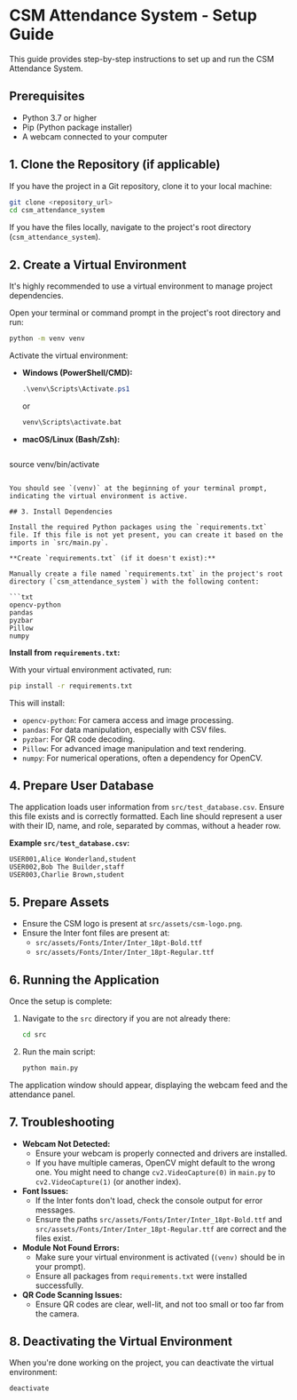 # CSM Attendance System - Setup Guide

This guide provides step-by-step instructions to set up and run the CSM Attendance System.

## Prerequisites

- Python 3.7 or higher
- Pip (Python package installer)
- A webcam connected to your computer

## 1. Clone the Repository (if applicable)

If you have the project in a Git repository, clone it to your local machine:

```bash
git clone <repository_url>
cd csm_attendance_system
```

If you have the files locally, navigate to the project's root directory (`csm_attendance_system`).

## 2. Create a Virtual Environment

It's highly recommended to use a virtual environment to manage project dependencies.

Open your terminal or command prompt in the project's root directory and run:

```bash
python -m venv venv
```

Activate the virtual environment:

- **Windows (PowerShell/CMD):**
  ```powershell
  .\venv\Scripts\Activate.ps1 
  ```
  or
  ```cmd
  venv\Scripts\activate.bat
  ```

- **macOS/Linux (Bash/Zsh):**
  ```bash
source venv/bin/activate
  ```

You should see `(venv)` at the beginning of your terminal prompt, indicating the virtual environment is active.

## 3. Install Dependencies

Install the required Python packages using the `requirements.txt` file. If this file is not yet present, you can create it based on the imports in `src/main.py`.

**Create `requirements.txt` (if it doesn't exist):**

Manually create a file named `requirements.txt` in the project's root directory (`csm_attendance_system`) with the following content:

```txt
opencv-python
pandas
pyzbar
Pillow
numpy
```

**Install from `requirements.txt`:**

With your virtual environment activated, run:

```bash
pip install -r requirements.txt
```

This will install:
- `opencv-python`: For camera access and image processing.
- `pandas`: For data manipulation, especially with CSV files.
- `pyzbar`: For QR code decoding.
- `Pillow`: For advanced image manipulation and text rendering.
- `numpy`: For numerical operations, often a dependency for OpenCV.

## 4. Prepare User Database

The application loads user information from `src/test_database.csv`. Ensure this file exists and is correctly formatted. Each line should represent a user with their ID, name, and role, separated by commas, without a header row.

**Example `src/test_database.csv`:**

```csv
USER001,Alice Wonderland,student
USER002,Bob The Builder,staff
USER003,Charlie Brown,student
```

## 5. Prepare Assets

- Ensure the CSM logo is present at `src/assets/csm-logo.png`.
- Ensure the Inter font files are present at:
  - `src/assets/Fonts/Inter/Inter_18pt-Bold.ttf`
  - `src/assets/Fonts/Inter/Inter_18pt-Regular.ttf`

## 6. Running the Application

Once the setup is complete:

1. Navigate to the `src` directory if you are not already there:
   ```bash
   cd src
   ```
2. Run the main script:
   ```bash
   python main.py
   ```

The application window should appear, displaying the webcam feed and the attendance panel.

## 7. Troubleshooting

- **Webcam Not Detected:** 
    - Ensure your webcam is properly connected and drivers are installed.
    - If you have multiple cameras, OpenCV might default to the wrong one. You might need to change `cv2.VideoCapture(0)` in `main.py` to `cv2.VideoCapture(1)` (or another index).
- **Font Issues:**
    - If the Inter fonts don't load, check the console output for error messages.
    - Ensure the paths `src/assets/Fonts/Inter/Inter_18pt-Bold.ttf` and `src/assets/Fonts/Inter/Inter_18pt-Regular.ttf` are correct and the files exist.
- **Module Not Found Errors:** 
    - Make sure your virtual environment is activated (`(venv)` should be in your prompt).
    - Ensure all packages from `requirements.txt` were installed successfully.
- **QR Code Scanning Issues:**
    - Ensure QR codes are clear, well-lit, and not too small or too far from the camera.

## 8. Deactivating the Virtual Environment

When you're done working on the project, you can deactivate the virtual environment:

```bash
deactivate
```
